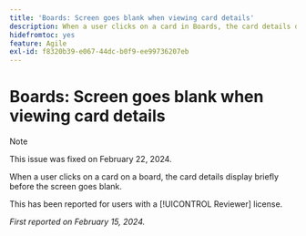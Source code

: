 ```yaml
---
title: 'Boards: Screen goes blank when viewing card details'
description: When a user clicks on a card in Boards, the card details display briefly before the screen goes blank.
hidefromtoc: yes
feature: Agile
exl-id: f8320b39-e067-44dc-b0f9-ee99736207eb
---
```

# Boards: Screen goes blank when viewing card details

>[!NOTE]
>
>This issue was fixed on February 22, 2024.

When a user clicks on a card on a board, the card details display briefly before the screen goes blank.

This has been reported for users with a [!UICONTROL Reviewer] license.

_First reported on February 15, 2024._
